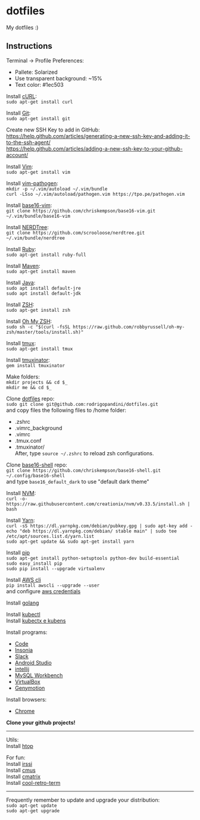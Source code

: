 # dotfiles
My dotfiles :)

## Instructions
Terminal -> Profile Preferences:
- Pallete: Solarized 
- Use transparent background: ~15%
- Text color: #1ec503

Install [cURL](https://curl.haxx.se/):  
`sudo apt-get install curl`

Install [Git](https://git-scm.com/):  
`sudo apt-get install git`

Create new SSH Key to add in GitHub:  
https://help.github.com/articles/generating-a-new-ssh-key-and-adding-it-to-the-ssh-agent/  
https://help.github.com/articles/adding-a-new-ssh-key-to-your-github-account/  

Install [Vim](http://www.vim.org/):  
`sudo apt-get install vim`  

Install [vim-pathogen](https://github.com/tpope/vim-pathogen):  
`mkdir -p ~/.vim/autoload ~/.vim/bundle`  
`curl -LSso ~/.vim/autoload/pathogen.vim https://tpo.pe/pathogen.vim`  

Install [base16-vim](https://github.com/chriskempson/base16-vim):  
`git clone https://github.com/chriskempson/base16-vim.git ~/.vim/bundle/base16-vim`  

Install [NERDTree](https://github.com/scrooloose/nerdtree):  
`git clone https://github.com/scrooloose/nerdtree.git ~/.vim/bundle/nerdtree`

Install [Ruby](https://www.ruby-lang.org):  
`sudo apt-get install ruby-full`

Install [Maven](http://www.mkyong.com/maven/how-to-install-maven-in-ubuntu/):  
`sudo apt-get install maven`  

Install [Java](https://www.digitalocean.com/community/tutorials/how-to-install-java-with-apt-on-ubuntu-18-04):  
`sudo apt install default-jre`    
`sudo apt install default-jdk`  

Install [ZSH](https://github.com/robbyrussell/oh-my-zsh/wiki/Installing-ZSH):  
`sudo apt-get install zsh`

Install [Oh My ZSH](http://ohmyz.sh/):  
`sudo sh -c "$(curl -fsSL https://raw.github.com/robbyrussell/oh-my-zsh/master/tools/install.sh)"`

Install [tmux](https://github.com/tmux/tmux/wiki):  
`sudo apt-get install tmux`

Install [tmuxinator](https://github.com/tmuxinator/tmuxinator):  
`gem install tmuxinator`

Make folders:  
`mkdir projects && cd $_`  
`mkdir me && cd $_`  

Clone [dotfiles](https://github.com/rodrigopandini/dotfiles) repo:  
`sudo git clone git@github.com:rodrigopandini/dotfiles.git`  
and copy files the following files to /home folder:  
  - .zshrc
  - .vimrc_background
  - .vimrc
  - .tmux.conf
  - .tmuxinator/  
After, type `source ~/.zshrc` to reload zsh configurations.  

Clone [base16-shell](https://github.com/chriskempson/base16-shell) repo:  
`git clone https://github.com/chriskempson/base16-shell.git ~/.config/base16-shell`  
and type `base16_default_dark` to use "default dark theme"

Install [NVM](https://github.com/creationix/nvm):  
`curl -o- https://raw.githubusercontent.com/creationix/nvm/v0.33.5/install.sh | bash`

Install [Yarn](https://yarnpkg.com/lang/en/docs/install/):  
`curl -sS https://dl.yarnpkg.com/debian/pubkey.gpg | sudo apt-key add -
echo "deb https://dl.yarnpkg.com/debian/ stable main" | sudo tee /etc/apt/sources.list.d/yarn.list`  
`sudo apt-get update && sudo apt-get install yarn`

Install [pip](https://www.saltycrane.com/blog/2010/02/how-install-pip-ubuntu/)  
`sudo apt-get install python-setuptools python-dev build-essential`  
`sudo easy_install pip`  
`sudo pip install --upgrade virtualenv`   

Install [AWS cli](http://docs.aws.amazon.com/pt_br/cli/latest/userguide/installing.html)  
`pip install awscli --upgrade --user`  
and configure [aws credentials](http://docs.aws.amazon.com/pt_br/cli/latest/userguide/cli-chap-getting-started.html)  

Install [golang](https://golang.org/doc/install)  

Install [kubectl](https://kubernetes.io/docs/tasks/tools/install-kubectl/)  
Install [kubectx e kubens](https://github.com/ahmetb/kubectx)  

Install programs:  
- [Code](https://code.visualstudio.com/)
- [Insonia](https://insomnia.rest/)  
- [Slack](https://slack.com/downloads/linux)  
- [Android Studio](https://developer.android.com/studio/)  
- [intellij](https://www.jetbrains.com/idea/download/#section=linux)
- [MySQL Workbench](https://dev.mysql.com/doc/workbench/en/wb-installing-linux.html)  
- [VirtualBox](https://www.virtualbox.org/wiki/Linux_Downloads)  
- [Genymotion](https://www.genymotion.com/download/)  

Install browsers:  
- [Chrome](https://www.google.com.br/chrome/browser/desktop/index.html)  


**Clone your github projects!**  

----

Utils:  
Install [htop](http://hisham.hm/htop/)

For fun:  
Install [irssi](https://irssi.org/)  
Install [cmus](https://cmus.github.io/)  
Install [cmatrix](http://www.asty.org/cmatrix/)  
Install [cool-retro-term](https://github.com/Swordfish90/cool-retro-term)  

----

Frequently remember to update and upgrade your distribution:  
`sudo apt-get update`  
`sudo apt-get upgrade`  
